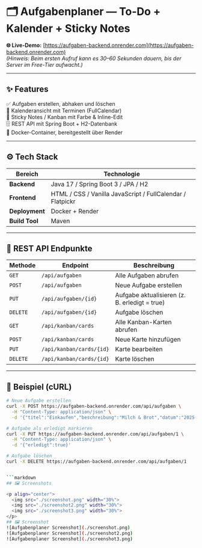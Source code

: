 # 🗂️ Aufgabenplaner — To-Do + Kalender + Sticky Notes

**🌐 Live-Demo:** [https://aufgaben-backend.onrender.com](https://aufgaben-backend.onrender.com)  
_(Hinweis: Beim ersten Aufruf kann es 30–60 Sekunden dauern, bis der Server im Free-Tier aufwacht.)_

---

## ✨ Features
✅ Aufgaben erstellen, abhaken und löschen  
📅 Kalenderansicht mit Terminen (FullCalendar)  
📝 Sticky Notes / Kanban mit Farbe & Inline-Edit  
🗄️ REST API mit Spring Boot + H2-Datenbank  
🐳 Docker-Container, bereitgestellt über Render

---

## ⚙️ Tech Stack

| Bereich | Technologie |
|----------|--------------|
| **Backend** | Java 17 / Spring Boot 3 / JPA / H2 |
| **Frontend** | HTML / CSS / Vanilla JavaScript / FullCalendar / Flatpickr |
| **Deployment** | Docker + Render |
| **Build Tool** | Maven |

---

## 🔗 REST API Endpunkte

| Methode | Endpoint | Beschreibung |
|----------|-----------|--------------|
| `GET` | `/api/aufgaben` | Alle Aufgaben abrufen |
| `POST` | `/api/aufgaben` | Neue Aufgabe erstellen |
| `PUT` | `/api/aufgaben/{id}` | Aufgabe aktualisieren (z. B. erledigt = true) |
| `DELETE` | `/api/aufgaben/{id}` | Aufgabe löschen |
| `GET` | `/api/kanban/cards` | Alle Kanban-Karten abrufen |
| `POST` | `/api/kanban/cards` | Neue Karte hinzufügen |
| `PUT` | `/api/kanban/cards/{id}` | Karte bearbeiten |
| `DELETE` | `/api/kanban/cards/{id}` | Karte löschen |

---

## 🧪 Beispiel (cURL)

```bash
# Neue Aufgabe erstellen
curl -X POST https://aufgaben-backend.onrender.com/api/aufgaben \
  -H "Content-Type: application/json" \
  -d '{"titel":"Einkaufen","beschreibung":"Milch & Brot","datum":"2025-10-16","zeit":"09:00"}'

# Aufgabe als erledigt markieren
curl -X PUT https://aufgaben-backend.onrender.com/api/aufgaben/1 \
  -H "Content-Type: application/json" \
  -d '{"erledigt":true}'

# Aufgabe löschen
curl -X DELETE https://aufgaben-backend.onrender.com/api/aufgaben/1


```markdown
## 🖼️ Screenshots

<p align="center">
  <img src="./screenshot.png" width="30%">
  <img src="./screenshot2.png" width="30%">
  <img src="./screenshot3.png" width="30%">
</p>
## 🖼️ Screenshot
![Aufgabenplaner Screenshot](./screenshot.png)
![Aufgabenplaner Screenshot](./screenshot2.png)
![Aufgabenplaner Screenshot](./screenshot3.png)
